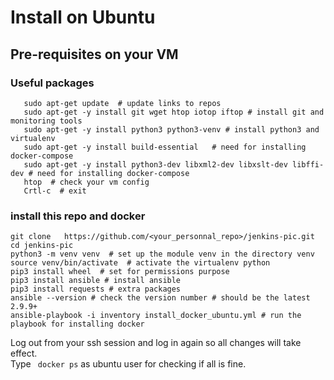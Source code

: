 # Install on Ubuntu

## Pre-requisites on your VM
### Useful packages  
```shell script 
   sudo apt-get update  # update links to repos
   sudo apt-get -y install git wget htop iotop iftop # install git and monitoring tools
   sudo apt-get -y install python3 python3-venv # install python3 and virtualenv
   sudo apt-get -y install build-essential   # need for installing docker-compose
   sudo apt-get -y install python3-dev libxml2-dev libxslt-dev libffi-dev # need for installing docker-compose
   htop  # check your vm config
   Crtl-c  # exit 
``` 
### install this repo and docker    
```shell script
git clone   https://github.com/<your_personnal_repo>/jenkins-pic.git
cd jenkins-pic 
python3 -m venv venv  # set up the module venv in the directory venv
source venv/bin/activate  # activate the virtualenv python
pip3 install wheel  # set for permissions purpose
pip3 install ansible # install ansible 
pip3 install requests # extra packages
ansible --version # check the version number # should be the latest 2.9.9+ 
ansible-playbook -i inventory install_docker_ubuntu.yml # run the playbook for installing docker
```
Log out from your ssh session and log in again so all changes will take effect.  
Type ``` docker ps``` as ubuntu user for checking if all is fine.   
 
 